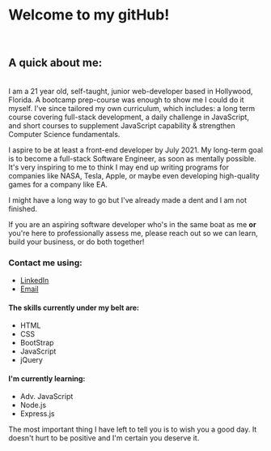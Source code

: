   # Welcome to my gitHub! 
  <br>
  
  ## A quick about me:
  <br>
  I am a 21 year old, self-taught, junior web-developer based in Hollywood, Florida. A bootcamp prep-course was enough to show me I could do it myself. I've since tailored my own curriculum, which includes: a long term course covering full-stack development, a daily challenge in JavaScript, and short courses to supplement JavaScript capability & strengthen Computer Science fundamentals. 
  <br>
  
  I aspire to be at least a front-end developer by July 2021. My long-term goal is to become a full-stack Software Engineer, as soon as mentally possible. It's very inspiring to me to think I may end up writing programs for companies like NASA, Tesla, Apple, or maybe even developing high-quality games for a company like EA. 
  <br>
  
  I might have a long way to go but I've already made a dent and I am not finished. 
  <br>
  
  If you are an aspiring software developer who's in the same boat as me <b> or </b> you're here to professionally assess me, please reach out so we can learn, build your business, or do both together!
  <br>
   ### Contact me using: 
  <ul>
  <li><a href="https://www.linkedin.com/in/erick-manrique/"> LinkedIn </a> </li>
  <li><a href='mailto:ramerick5@gmail.com?subject=Nice%20Webpage'> Email </a> </li>
  </ul>
  
   #### The skills currently under my belt are:
  <ul>
  <li> HTML </li>
  <li> CSS </>
  <li> BootStrap </li>
  <li> JavaScript </li> 
  <li> jQuery </li>
  </ul>
  
  #### I'm currently learning: 
  <ul> 
  <li> Adv. JavaScript </li> 
  <li> Node.js </li>
  <li> Express.js </li>
  </ul>
  
  The most important thing I have left to tell you is to wish you a good day. It doesn't hurt to be positive and I'm certain you deserve it. 
